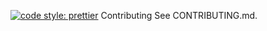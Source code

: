 
[![code style: prettier](https://img.shields.io/badge/code_style-prettier-ff69b4.svg?style=flat-square)](https://github.com/prettier/prettier)
Contributing
See CONTRIBUTING.md.

